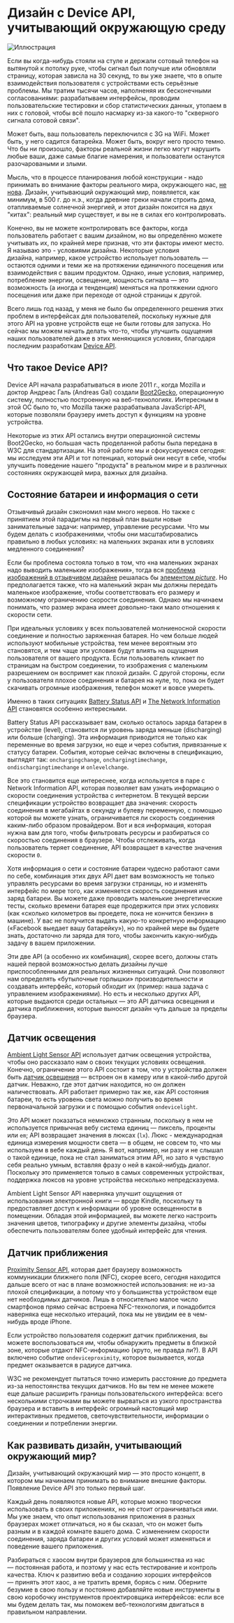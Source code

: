 # Дизайн с Device API, учитывающий окружающую среду

![Иллюстрация](img/header.jpg?raw=true&repo=environmental-design-with-the-device-api "Иллюстрация")

Если вы когда-нибудь стояли на стуле и держали сотовый телефон на вытянутой к потолку руке,
чтобы сигнал был получше или обновляли страницу, которая зависла на 30 секунд, то вы уже
знаете, что в опыте взаимодействия пользователя с устройствами есть серьёзные проблемы. Мы
тратим тысячи часов, наполненяя их бесконечными согласованиями: разрабатываем интерфейсы,
проводим пользовательские тестировки и сбор статистических данных, утопаем в них с головой,
чтобы всё пошло насмарку из-за какого-то "скверного сигнала сотовой связи".

Может быть, ваш пользователь переключился с 3G на WiFi. Может быть, у него садится
батарейка. Может быть, вокруг него просто темно. Что бы ни произошло, факторы реальной
жизни легко  могут нарушить любые ваши, даже самые благие намерения, и пользователи
останутся разочароваными и злыми.

Мысль, что в процессе планирования любой конструкции - надо принимать во внимание факторы
реального мира, окружающего нас, [не нова][1]. Дизайн, учитывающий окружающий мир, появляется,
как минимум, в 500 г. до н.э., когда древние греки начали строить дома, отапливаемые солнечной
энергией, и этот дизайн покоится на двух "китах": реальный мир существует, и вы не в силах его
контролировать.

Конечно, вы не можете контролировать все факторы, когда пользователь работает с вашим дизайном,
но вы определённо можете учитывать их, по крайней мере признав, что эти факторы имеют место.
Я называю это - условиями дизайна. Некоторые условия дизайна, например, какое устройство
использует пользователь — остаются одними и теми же на протяжении единичного посещения или
взаимодействия с вашим продуктом. Однако, иные условия, например, потребление энергии, освещение,
мощность сигнала — это возможность (а иногда и тенденция) меняться на протяжении одного
посещения или даже при переходе от одной страницы к другой.

Всего лишь год назад, у меня не было бы определенного решения этих проблем в интерфейсах для
пользователей, поскольку нужные для этого API на уровне устройств еще не были готовы для
запуска. Но сейчас мы можем начать делать что-то, чтобы улучшить ощущения наших пользователей
даже в этих меняющихся условиях, благодаря последним разработкам [Device API][1].

## Что такое Device API?

Device API начала разрабатываться в июле 2011 г., когда Mozilla и доктор Андреас
Галь (Andreas Gal) создали [Boot2Gecko][3], операционную систему, полностью построенную
на веб-технологиях. Интересным в этой ОС было то, что Mozilla также разрабатывала
JavaScript-API, которые позволяли браузеру иметь доступ к функциям на уровне устройства.

Некоторые из этих API остались внутри операционной системы Boot2Gecko, но большая часть
проделанной работы была передана в W3C для стандартизации. На этой работе мы и сфокусируемся
сегодня: мы исследуем эти API и тот потенциал, который они несут в себе, чтобы улучшить
поведение нашего "продукта" в реальном мире и в различных состояниях окружающей мира, важных для дизайна.

## Состояние батареи и информация о сети

Отзывчивый дизайн сэкономил нам много нервов. Но также с принятием этой
парадигмы на первый план вышли новые занимательные задачи: например, управление
ресурсами. Что мы будем делать с изображениями, чтобы они масштабировались
правильно в любых условиях: на маленьких экранах или в условиях медленного
соединения?

Если бы проблема состояла только в том, что «на маленьких экранах надо выводить
маленькие изображения», тогда вся [проблема изображений в отзывчивом дизайне][4]
решалась бы [элементом *picture*][5]. Но предполагается также, что на
маленький экран мы должны передать маленькое изображение, чтобы
соответствовать его размеру и возможному ограничению скорости соединения.
Однако мы начинаем понимать, что размер экрана имеет довольно-таки мало
отношения к скорости сети.

При идеальных условиях у всех пользователей молниеносной скорости соединение и
полностью заряженная батарея. Но чем больше людей используют мобильные
устройства, тем менее вероятным это становятся, и тем чаще эти условия будут
влиять на ощущения пользователя от вашего продукта. Если пользователь кликает по
страницам на быстром соединении, то изображения с маленьким разрешением он
воспримет как плохой дизайн. С другой стороны, если у пользователя плохое
соединения и батарея на нуле, то, пока он будет скачивать огромные изображения,
телефон может и вовсе умереть.

Именно в таких ситуациях [Battery Status API][6] и [The Network Information API][7]
становятся особенно интересными.

Battery Status API рассказывает вам, сколько осталось заряда батареи в
устройстве (level), становится ли уровень заряда меньше (discharging) или больше
(charging). Эта информация приводится не только как переменные во время
загрузки, но еще и через события, привязанные к статусу батареи. События,
которые сейчас включены в спецификацию, выглядят так: `onchargingchange`,
`onchargingtimechange`, `ondischargingtimechange` и `onlevelchange`.

Все это становится еще интереснее, когда используется в паре с Network
Information API, которая позволяет вам узнать информацию о скорости соединения
устройства с интернетом. В текущей версии спецификации устройство возвращает два
значения: скорость соединения в мегабайтах в секунду и булеву переменную, с
помощью которой вы можете узнать, ограничивается ли скорость соединения
каким-либо образом провайдером. Вот и вся информация, которая нужна вам для
того, чтобы фильтровать ресурсы и разбираться со скоростью соединения в
браузере. Чтобы отслеживать, когда пользователь теряет соединение, API
возвращает в качестве значения скорости `0`.

Хотя информация о сети и состояние батареи чудесно работают сами по себе,
комбинация этих двух API дает вам возможность не только управлять ресурсами во
время загрузки страницы, но и изменять интерфейс по мере того, как изменяется
скорость соединения или заряд батареи. Вы можете даже проводить маленькие
энергетические тесты, сколько времени батарея еще продержится при этих условиях
(как «сколько километров вы проедете, пока не кончится бензин» в машине). У вас
не получится выдать какую-то конкретную информацию («Facebook выедает вашу
батарейку»), но по крайней мере вы будете знать, достаточно ли заряда для того,
чтобы закончить какую-нибудь задачу в вашем приложении.

Эти две API (а особенно их комбинация), скорее всего, должны стать нашей первой
возможностью делать дизайны лучше приспособленными для реальных жизненных
ситуаций. Они позволяют нам определять «бутылочные горлышки» производительности
и создавать интерфейс, который обходит их (пример: наша задача с управлением
изображениями). Но есть и несколько других API, которые выдаются среди остальных
— это API датчика освещения и датчика приближения, которые выносят дизайн чуть
дальше за пределы браузера.

## Датчик освещения

[Ambient Light Sensor API][8] использует датчик освещения устройства, чтобы оно
рассказало нам о своих текущих условиях освещения. Конечно, ограничение этого
API состоит в том, что у устройства должен быть [датчик освещения][9] — встроен он в
камеру или в какой-либо другой датчик. Неважно, где этот датчик находится, но он
должен наличествовать. API работает примерно так же, как API состояния батареи,
то есть уровень света можно получить во время первоначальной загрузки и с
помощью события `ondevicelight`.

Это API может показаться немножко странным, поскольку в нем не используется
привычная вебу система единиц — пиксель, проценты или `em`; API возвращает
значения в люксах (`lx`). Люкс - международная единица измерения мощности света —
в общем, не совсем то, что мы используем в вебе каждый день. Я вот, например, ни
разу и не слышал о такой единице, пока не стал заниматься этим API, но зато я
чувствую себя реально умным, вставляя фразу о ней в какой-нибудь диалог.
Поскольку это применяется только в самых современных устройствах, поддержка
люксов на уровне устройства несколько непредсказуема.

Ambient Light Sensor API наверняка улучшит ощущения от использования электронной
книги — вроде Kindle, поскольку та предоставляет доступ к информации об уровне
освещенности в помещении. Обладая этой информацией, вы можете легко настроить
значения цветов, типографику и другие элементы дизайна, чтобы обеспечить
пользователям более удобный интерфейс для чтения.

## Датчик приближения

[Proximity Sensor API][10], которая дает браузеру возможность коммуникации ближнего
поля (NFC), скорее всего, сегодня находится дальше всего от нас в плане
возможностей использования: не из-за плохой спецификации, а потому что у
большинства устройством еще нет необходимых датчиков. Лишь в относительно малое
число смартфонов прямо сейчас встроена NFC-технология, и понадобится наверняка
еще несколько итераций, пока мы не увидим ее в чем-нибудь вроде iPhone.

Если устройство пользователя содержит датчик приближения, вы можете
воспользоваться им, чтобы обнаружить предметы в близкой зоне, которые отдают
NFC-информацию (круто, не правда ли?). В API включено событие `ondeviceproximity`,
которое вызывается, когда предмет оказывается в радиусе датчика.

W3C не рекомендует пытаться точно измерить расстояние до предмета из-за
непостоянства текущих датчиков. Но вы тем не менее можете еще дальше расширить
границы пользовательского интерфейса: всего несколькими строчками вы можете
вырваться из узкого пространства браузера и вставить в интерфейс огромный
настоящий мир интерактивных предметов, светочувствительности, информации о
соединении и потреблении энергии.

## Как развивать дизайн, учитывающий окружающий мир?

Дизайн, учитывающий окружающий мир — это просто концепт, в котором мы начинаем
принимать во внимание внешние факторы. Появление Device API это только первый шаг.

Каждый день появляются новые API, которые можно творчески использовать в своих
приложениях, но не стоит ограничиваться ими. Мы уже знаем, что опыт
использования приложения в разных браузерах может отличаться, но я бы сказал,
что он может быть разным и в каждой комнате вашего дома. С изменением скорости
соединения, заряда батареи и других условий может изменяться и поведение
вашего приложения.

Разбираться с хаосом внутри браузеров для большинства из нас — постоянная
работа, и поэтому у нас есть тестирование и контроль качества. Ключ к развитию
веба и созданию хороших интерфейсов — принять этот хаос, а не тратить время,
борясь с ним. Оберните безумие в свою пользу и постоянно добавляйте новые
инструменты в свою коробочку инструментов проектировщика интерфейсов: если все
мы будем делать так, мы поможем веб-технологиям двигаться в правильном
направлении.

[1]: http://en.wikipedia.org/wiki/Environmental_design "Дизайн, учитывающий окружающий мир"
[2]: http://dev.w3.org/2009/dap/ "Device API"
[3]: http://www.wired.com/gadgetlab/2012/05/hands-on-with-boot2gecko-the-mobile-os-built-entirely-on-web-standards/ "Boot2Gecko"
[4]: http://alistapart.com/article/responsive-images-how-they-almost-worked-and-what-we-need#Responsive%20Images:%20How%20They%20Almost%20Worked%20and%20What%20We%20Need "Проблема изображений в отзывчивом дизайне"
[5]: http://www.w3.org/community/respimg/2012/03/15/polyfilling-picture-without-the-overhead/ "Элементом picture"
[6]: http://www.w3.org/TR/battery-status/ "Battery Status API"
[7]: http://www.w3.org/TR/netinfo-api/ "The Network Information API"
[8]: http://www.w3.org/TR/ambient-light/ "Ambient Light Sensor API"
[9]: http://lists.w3.org/Archives/Public/public-device-apis/2012Aug/0084.html "Датчик освещения"
[10]: http://www.w3.org/TR/2012/WD-proximity-20120712/ "Proximity Sensor API"
